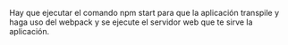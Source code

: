  Hay que ejecutar el comando npm start para que la aplicación transpile y haga uso del webpack y se ejecute el servidor web que te sirve la aplicación.

